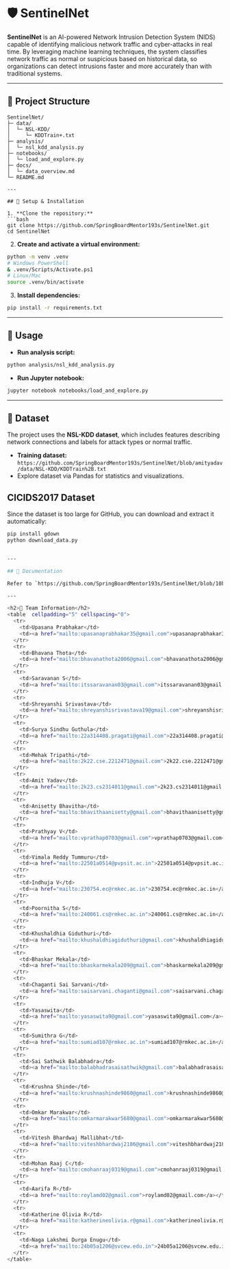 # 🛡️ SentinelNet

**SentinelNet** is an AI-powered Network Intrusion Detection System (NIDS) capable of identifying malicious network traffic and cyber-attacks in real time. By leveraging machine learning techniques, the system classifies network traffic as normal or suspicious based on historical data, so organizations can detect intrusions faster and more accurately than with traditional systems.

---

## 📂 Project Structure

````text
SentinelNet/
├─ data/
│  └─ NSL-KDD/
│     └─ KDDTrain+.txt
├─ analysis/
│  └─ nsl_kdd_analysis.py
├─ notebooks/
│  └─ load_and_explore.py
├─ docs/
│  └─ data_overview.md
└─ README.md

---

## 🐍 Setup & Installation

1. **Clone the repository:**
```bash
git clone https://github.com/SpringBoardMentor193s/SentinelNet.git
cd SentinelNet
````

2. **Create and activate a virtual environment:**

```bash
python -m venv .venv
# Windows PowerShell
& .venv/Scripts/Activate.ps1
# Linux/Mac
source .venv/bin/activate
```

3. **Install dependencies:**

```bash
pip install -r requirements.txt
```

---

## 🚀 Usage

* **Run analysis script:**

```bash
python analysis/nsl_kdd_analysis.py
```

* **Run Jupyter notebook:**

```bash
jupyter notebook notebooks/load_and_explore.py
```

---

## 📄 Dataset

The project uses the **NSL-KDD dataset**, which includes features describing network connections and labels for attack types or normal traffic.

* **Training dataset:** `https://github.com/SpringBoardMentor193s/SentinelNet/blob/amityadav/data/NSL-KDD/KDDTrain%2B.txt`
* Explore dataset via Pandas for statistics and visualizations.

##  CICIDS2017 Dataset

Since the dataset is too large for GitHub, you can download and extract it automatically:

```bash
pip install gdown
python download_data.py


---

## 📖 Documentation

Refer to `https://github.com/SpringBoardMentor193s/SentinelNet/blob/10bb40432b8b25131207bacf99b0d9a88d76481c/docs/data_overview.md` for details on dataset sources, schema, and summary statistics.

---

<h2>👥 Team Information</h2>
<table  cellpadding="5" cellspacing="0">
  <tr>
    <td>Upasana Prabhakar</td>
    <td><a href="mailto:upasanaprabhakar35@gmail.com">upasanaprabhakar35@gmail.com</a></td>
  </tr>
  <tr>
    <td>Bhavana Thota</td>
    <td><a href="mailto:bhavanathota2006@gmail.com">bhavanathota2006@gmail.com</a></td>
  </tr>
  <tr>
    <td>Saravanan S</td>
    <td><a href="mailto:itssaravanan03@gmail.com">itssaravanan03@gmail.com</a></td>
  </tr>
  <tr>
    <td>Shreyanshi Srivastava</td>
    <td><a href="mailto:shreyanshisrivastava19@gmail.com">shreyanshisrivastava19@gmail.com</a></td>
  </tr>
  <tr>
    <td>Surya Sindhu Guthula</td>
    <td><a href="mailto:22a314408.pragati@gmail.com">22a314408.pragati@gmail.com</a></td>
  </tr>
  <tr>
    <td>Mehak Tripathi</td>
    <td><a href="mailto:2k22.cse.2212471@gmail.com">2k22.cse.2212471@gmail.com</a></td>
  </tr>
  <tr>
    <td>Amit Yadav</td>
    <td><a href="mailto:2k23.cs2314011@gmail.com">2k23.cs2314011@gmail.com</a></td>
  </tr>
  <tr>
    <td>Anisetty Bhavitha</td>
    <td><a href="mailto:bhavithaanisetty@gmail.com">bhavithaanisetty@gmail.com</a></td>
  </tr>
  <tr>
    <td>Prathyay V</td>
    <td><a href="mailto:vprathap0703@gmail.com">vprathap0703@gmail.com</a></td>
  </tr>
  <tr>
    <td>Vimala Reddy Tummuru</td>
    <td><a href="mailto:22501a0514@pvpsit.ac.in">22501a0514@pvpsit.ac.in</a></td>
  </tr>
  <tr>
    <td>Indhuja V</td>
    <td><a href="mailto:230754.ec@rmkec.ac.in">230754.ec@rmkec.ac.in</a></td>
  </tr>
  <tr>
    <td>Poornitha S</td>
    <td><a href="mailto:240061.cs@rmkec.ac.in">240061.cs@rmkec.ac.in</a></td>
  </tr>
  <tr>
    <td>Khushaldhia Giduthuri</td>
    <td><a href="mailto:khushaldhiagiduthuri@gmail.com">khushaldhiagiduthuri@gmail.com</a></td>
  </tr>
  <tr>
    <td>Bhaskar Mekala</td>
    <td><a href="mailto:bhaskarmekala209@gmail.com">bhaskarmekala209@gmail.com</a></td>
  </tr>
  <tr>
    <td>Chaganti Sai Sarvani</td>
    <td><a href="mailto:saisarvani.chaganti@gmail.com">saisarvani.chaganti@gmail.com</a></td>
  </tr>
  <tr>
    <td>Yasaswita</td>
    <td><a href="mailto:yasaswita9@gmail.com">yasaswita9@gmail.com</a></td>
  </tr>
  <tr>
    <td>Sumithra G</td>
    <td><a href="mailto:sumiad107@rmkec.ac.in">sumiad107@rmkec.ac.in</a></td>
  </tr>
  <tr>
    <td>Sai Sathwik Balabhadra</td>
    <td><a href="mailto:balabhadrasaisathwik@gmail.com">balabhadrasaisathwik@gmail.com</a></td>
  </tr>
  <tr>
    <td>Krushna Shinde</td>
    <td><a href="mailto:krushnashinde9860@gmail.com">krushnashinde9860@gmail.com</a></td>
  </tr>
  <tr>
    <td>Omkar Marakwar</td>
    <td><a href="mailto:omkarmarakwar5680@gmail.com">omkarmarakwar5680@gmail.com</a></td>
  </tr>
  <tr>
    <td>Vitesh Bhardwaj Mallibhat</td>
    <td><a href="mailto:viteshbhardwaj2186@gmail.com">viteshbhardwaj2186@gmail.com</a></td>
  </tr>
  <tr>
    <td>Mohan Raaj C</td>
    <td><a href="mailto:cmohanraaj0319@gmail.com">cmohanraaj0319@gmail.com</a></td>
  </tr>
  <tr>
    <td>Aarifa R</td>
    <td><a href="mailto:roylamd02@gmail.com">roylamd02@gmail.com</a></td>
  </tr>
  <tr>
    <td>Katherine Olivia R</td>
    <td><a href="mailto:katherineolivia.r@gmail.com">katherineolivia.r@gmail.com</a></td>
  </tr>
  <tr>
    <td>Naga Lakshmi Durga Enugu</td>
    <td><a href="mailto:24b05a1206@svcew.edu.in">24b05a1206@svcew.edu.in</a></td>
  </tr>
</table>

